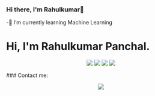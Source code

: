 ### Hi there, I'm Rahulkumar👋
-🌱 I’m currently learning Machine Learning

# Hi, I'm Rahulkumar Panchal.

<p align="center">
  <img src="https://img.shields.io/badge/Python-3776AB?style=for-the-badge&logo=python&logoColor=white" />
  <img src="https://img.shields.io/badge/HTML5-E34F26?style=for-the-badge&logo=html5&logoColor=white" />
  <img src="https://img.shields.io/badge/CSS-1572B6?style=for-the-badge&logo=css3&logoColor=white" />
  <img src="https://img.shields.io/badge/C++-00599C?style=for-the-badge&logo=cplusplus&logoColor=white" />
</p>
### Contact me:
<p align="center">
  <a href="[https://www.linkedin.com/in/your-linkedin-profile/](https://www.linkedin.com/in/rahulkumar-panchal/)" target="_blank"><img src="https://img.shields.io/badge/LinkedIn-0A66C2?style=for-the-badge&logo=linkedin&logoColor=white" /></a>
</p>
<!--
**Rjpiit/Rjpiit** is a ✨ _special_ ✨ repository because its `README.md` (this file) appears on your GitHub profile.

Here are some ideas to get you started:

- 🔭 I’m currently working on ...
-🌱 I’m currently learning Machine Learning
- 👯 I’m looking to collaborate on ...
- 🤔 I’m looking for help with ...
- 💬 Ask me about ...
- 📫 How to reach me: ...
- 😄 Pronouns: ...
- ⚡ Fun fact: ...
-->
